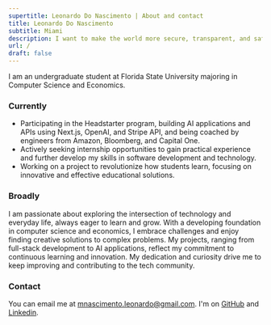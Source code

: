 ```yaml
---
supertitle: Leonardo Do Nascimento | About and contact
title: Leonardo Do Nascimento
subtitle: Miami
description: I want to make the world more secure, transparent, and safe
url: /
draft: false
---
```


I am an undergraduate student at Florida State University majoring in Computer Science and Economics.

### Currently

- Participating in the Headstarter program, building AI applications and APIs using Next.js, OpenAI, and Stripe API, and being coached by engineers from Amazon, Bloomberg, and Capital One.
- Actively seeking internship opportunities to gain practical experience and further develop my skills in software development and technology.
- Working on a project to revolutionize how students learn, focusing on innovative and effective educational solutions.

### Broadly

I am passionate about exploring the intersection of technology and everyday life, always eager to learn and grow. With a developing foundation in computer science and economics, I embrace challenges and enjoy finding creative solutions to complex problems. My projects, ranging from full-stack development to AI applications, reflect my commitment to continuous learning and innovation. My dedication and curiosity drive me to keep improving and contributing to the tech community.

### Contact

You can email me at [mnascimento.leonardo@gmail.com](mailto:mnascimento.leonardo@gmail.com). I'm on [GitHub](https://github.com/leonascim21) and [Linkedin](https://www.linkedin.com/in/leonardo-magno-do-nascimento/).
